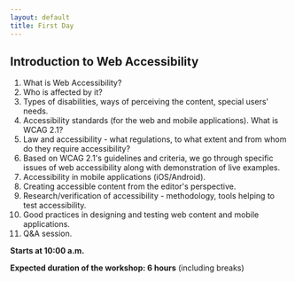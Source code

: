```yaml
---
layout: default
title: First Day
---
```


## Introduction to Web Accessibility

1. What is Web Accessibility?
2. Who is affected by it?
3. Types of disabilities, ways of perceiving the content, special users' needs.
4. Accessibility standards (for the web and mobile applications). What is WCAG 2.1?
5. Law and accessibility - what regulations, to what extent and from whom do they require accessibility?
6. Based on WCAG 2.1's guidelines and criteria, we go through specific issues of web accessibility along with demonstration of live examples.
7. Accessibility in mobile applications (iOS/Android).
8. Creating accessible content from the editor's perspective.
9. Research/verification of accessibility - methodology, tools helping to test accessibility.
10. Good practices in designing and testing web content and mobile applications.
11. Q&A session.

**Starts at 10:00 a.m.**

**Expected duration of the workshop: 6 hours** (including breaks)